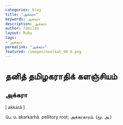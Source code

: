 ```yaml
---  
categories: blog  
title: "அக்கரா"
keywords: அக்கரா  
description: அக்கரா
author: Tamilan  
layout: Ruby  
tags:     
- அக்கரா
permalink: "அக்கரா"  
featured: /images/noolkal_96_6.png  
--- 
```

# தனித் தமிழகராதிக் களஞ்சியம்
## அக்கரா

[ akkarā ]  
  
பெ. u. akarkarhā. pellitory root; அக்கரகாரம். (மூ. அ.)